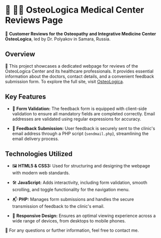 # 🏥 👨‍⚕️ OsteoLogica Medical Center Reviews Page

🌟 **Customer Reviews for the Osteopathy and Integrative Medicine Center OsteoLogica**, led by Dr. Polyakov in Samara, Russia.

## Overview

📝 This project showcases a dedicated webpage for reviews of the OsteoLogica Center and its healthcare professionals. It provides essential information about the doctors, contact details, and a convenient feedback submission form. To explore the full site, visit [OsteoLogica](https://osteologika.ru).

## Key Features

-   🚦 **Form Validation:** The feedback form is equipped with client-side validation to ensure all mandatory fields are completed correctly. Email addresses are validated using regular expressions for accuracy.

-   📧 **Feedback Submission:** User feedback is securely sent to the clinic's email address through a PHP script (`sendmail.php`), streamlining the email delivery process.

## Technologies Utilized

-   🖼️ **HTML5 & CSS3:** Used for structuring and designing the webpage with modern web standards.

-   🛠️ **JavaScript:** Adds interactivity, including form validation, smooth scrolling, and toggle functionality for the navigation menu.

-   📬 **PHP:** Manages form submissions and handles the secure transmission of feedback to the clinic's email.

-   📱 **Responsive Design:** Ensures an optimal viewing experience across a wide range of devices, from desktops to mobile phones.

📧 For any questions or further information, feel free to contact me.
